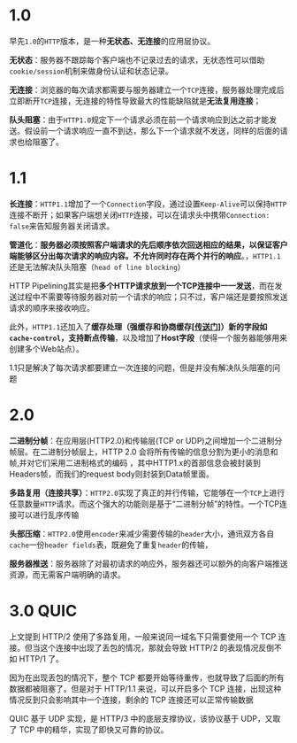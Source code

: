 # 1.0

早先`1.0`的`HTTP`版本，是一种**无状态、无连接**的应用层协议。

**无状态**：服务器不跟踪每个客户端也不记录过去的请求，无状态性可以借助`cookie/session`机制来做身份认证和状态记录。

**无连接**：浏览器的每次请求都需要与服务器建立一个`TCP`连接，服务器处理完成后立即断开`TCP`连接，无连接的特性导致最大的性能缺陷就是**无法复用连接**；

**队头阻塞**：由于`HTTP1.0`规定下一个请求必须在前一个请求响应到达之前才能发送。假设前一个请求响应一直不到达，那么下一个请求就不发送，同样的后面的请求也给阻塞了。

# 1.1

**长连接**：`HTTP1.1`增加了一个`Connection`字段，通过设置`Keep-Alive`可以保持`HTTP`连接不断开；如果客户端想关闭`HTTP`连接，可以在请求头中携带`Connection: false`来告知服务器关闭请求。

**管道化**：**服务器必须按照客户端请求的先后顺序依次回送相应的结果，以保证客户端能够区分出每次请求的响应内容。**不允许同时存在两个**并行的响应**。，`HTTP1.1`还是无法解决队头阻塞（`head of line blocking`）

HTTP Pipelining其实是把**多个HTTP请求放到一个TCP连接中一一发送**，而在发送过程中不需要等待服务器对前一个请求的响应；只不过，客户端还是要按照发送请求的顺序来接收响应。

此外，`HTTP1.1`还加入了**缓存处理（强缓存和协商缓存[[传送门](http://www.yangzicong.com/article/12)]）**新的字段如`cache-control`，支持**断点传输**，以及增加了**Host字段**（使得一个服务器能够用来创建多个Web站点）。



1.1只是解决了每次请求都要建立一次连接的问题，但是并没有解决队头阻塞的问题

# 2.0

**二进制分帧**：在应用层(HTTP2.0)和传输层(TCP or UDP)之间增加一个二进制分帧层。在二进制分帧层上，HTTP 2.0 会将所有传输的信息分割为更小的消息和帧,并对它们采用二进制格式的编码 ，其中HTTP1.x的首部信息会被封装到Headers帧，而我们的request body则封装到Data帧里面。

**多路复用（连接共享）**：`HTTP2.0`实现了真正的并行传输，它能够在一个`TCP`上进行任意数量`HTTP`请求。而这个强大的功能则是基于“二进制分帧”的特性。一个TCP连接可以进行乱序传输

**头部压缩**：`HTTP2.0`使用`encoder`来减少需要传输的`header`大小，通讯双方各自`cache`一份`header fields`表，既避免了重复`header`的传输，

**服务器推送**：服务器除了对最初请求的响应外，服务器还可以额外的向客户端推送资源，而无需客户端明确的请求。



# 3.0 QUIC

上文提到 HTTP/2 使用了多路复用，一般来说同一域名下只需要使用一个 TCP 连接。但当这个连接中出现了丢包的情况，那就会导致 HTTP/2 的表现情况反倒不如 HTTP/1 了。

因为在出现丢包的情况下，整个 TCP 都要开始等待重传，也就导致了后面的所有数据都被阻塞了。但是对于 HTTP/1.1 来说，可以开启多个 TCP 连接，出现这种情况反到只会影响其中一个连接，剩余的 TCP 连接还可以正常传输数据

QUIC 基于 UDP 实现，是 HTTP/3 中的底层支撑协议，该协议基于 UDP，又取了 TCP 中的精华，实现了即快又可靠的协议。
